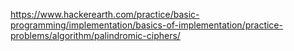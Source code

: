 https://www.hackerearth.com/practice/basic-programming/implementation/basics-of-implementation/practice-problems/algorithm/palindromic-ciphers/
